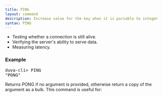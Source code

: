 ```yaml
---
title: PING
layout: command
description: Increase value for the key when it is parsable to integer
syntax: PING
---
```


- Testing whether a connection is still alive.
- Verifying the server's ability to serve data.
- Measuring latency.

### Example
<div class="command-example">
<pre>
duva-cli> PING
"PONG"
</pre>
</div>


Returns PONG if no argument is provided, otherwise return a copy of the argument as a bulk. This command is useful for:

